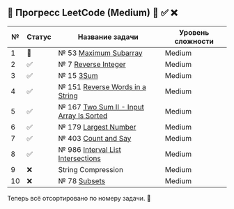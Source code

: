 ## 📌 Прогресс LeetCode (Medium) 🔄 ✅ ❌

| №  | Статус | Название задачи                                                         | Уровень сложности |
|----|--------|-------------------------------------------------------------------------|-------------------|
| 1  | 🔄     | № 53 [Maximum Subarray](src/Java/j53/Solution.java)                     | Medium            |
| 2  | ✅      | № 7 [Reverse Integer](src/Java/j7/Solution.java)                        | Medium            |
| 3  | ✅      | № 15 [3Sum](src/Java/j15/Solution.java)                                 | Medium            |
| 4  | ✅      | № 151 [Reverse Words in a String](src/Java/j151/Solution.java)          | Medium            |
| 5  | ✅      | № 167 [Two Sum II - Input Array Is Sorted](src/Java/j167/Solution.java) | Medium            |
| 6  | ✅      | № 179 [Largest Number](src/Java/j179/Solution.java)                     | Medium            |
| 7  | ✅      | № 403 [Count and Say](src/Java/j443/Solution.java)                      | Medium            |
| 8  | ✅      | № 986 [Interval List Intersections](src/Java/j986/Solution.java)        | Medium            |
| 9  | ❌      | String Compression                                                      | Medium            |
| 10 | ❌      | № 78 [Subsets](src/Java/j76/Solution.java)                                                          | Medium            |

Теперь всё отсортировано по номеру задачи. 🚀